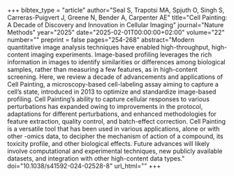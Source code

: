 +++
bibtex_type = "article"
author="Seal S, Trapotsi MA, Spjuth O, Singh S, Carreras-Puigvert J, Greene N, Bender A, Carpenter AE"
title="Cell Painting: A Decade of Discovery and Innovation in Cellular Imaging"
journal="Nature Methods"
year="2025"
date="2025-02-01T00:00:00+02:00"
volume="22"
number=""
preprint = false
pages="254-268"
abstract="Modern quantitative image analysis techniques have enabled high-throughput, high-content imaging experiments. Image-based profiling leverages the rich information in images to identify similarities or differences among biological samples, rather than measuring a few features, as in high-content screening. Here, we review a decade of advancements and applications of Cell Painting, a microscopy-based cell-labeling assay aiming to capture a cell’s state, introduced in 2013 to optimize and standardize image-based profiling. Cell Painting’s ability to capture cellular responses to various perturbations has expanded owing to improvements in the protocol, adaptations for different perturbations, and enhanced methodologies for feature extraction, quality control, and batch-effect correction. Cell Painting is a versatile tool that has been used in various applications, alone or with other -omics data, to decipher the mechanism of action of a compound, its toxicity profile, and other biological effects. Future advances will likely involve computational and experimental techniques, new publicly available datasets, and integration with other high-content data types."
doi="10.1038/s41592-024-02528-8"
url_html=""
+++